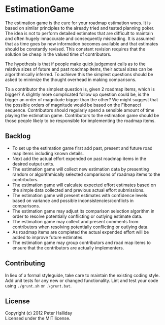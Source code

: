 EstimationGame
==============

The estimation game is the cure for your roadmap estimation woes. It is based on similar principles to the already tried and tested planning poker. The idea is not to perform detailed estimates that are difficult to maintain and often hugely innaccurate and consequently misleading. It is assumed that as time goes by new information becomes available and that estimates should be constantly revised. This constant revision requires that the solution be cheap in the valued time of contributors.

The hypothesis is that if people make quick judgement calls as to the relative sizes of future and past roadmap items, their actual sizes can be algorithmically inferred. To achieve this the simplest questions should be asked to minimize the thought overhead in making comparisons.

To a contributor the simplest question is, given 2 roadmap items, which is bigger? A slightly more complicated follow up question could be, is the bigger an order of magnitude bigger than the other? We might suggest that the possible orders of magnitude would be based on the Fibonacci sequence. Contributors should regularly spend a sensible amount of time playing the estimation game. Contributors to the estimation game should be those people likely to be responsible for implementing the roadmap items.

## Backlog

- To set up the estimation game first add past, present and future road map items including known details.
- Next add the actual effort expended on past roadmap items in the desired output units.
- The estimation game will collect new estimation data by presenting random or algorithmically selected comparisons of roadmap items to the contributors.
- The estimation game will calculate expected effort estimates based on the simple data collected and previous actual effort submissions.
- The estimation game will present estimates with confidence levels based on variance and possible inconsistencies/conflicts in comparisons.
- The estimation game may adjust its comparison selection algorithm in order to resolve potentially conflicting or outlying estimate data.
- The estimation game may collect and present comments from contributors when resolving potentially conflicting or outlying data.
- As roadmap items are completed the actual expended effort will be added to improve future estimates.
- The estimation game may group contributors and road map items to ensure that the contributors are actually implementers.

## Contributing

In lieu of a formal styleguide, take care to maintain the existing coding style. Add unit tests for any new or changed functionality. Lint and test your code using ``./grunt.sh`` or ``.\grunt.bat``.

## License

Copyright (c) 2012 Peter Halliday  
Licensed under the MIT license.